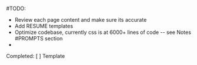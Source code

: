 #TODO: 
- Review each page content and make sure its accurate 
- Add RESUME templates 
- Optimize codebase, currently css is at 6000+ lines of code -- see Notes #PROMPTS section 
- 

Completed: 
[ ] Template 